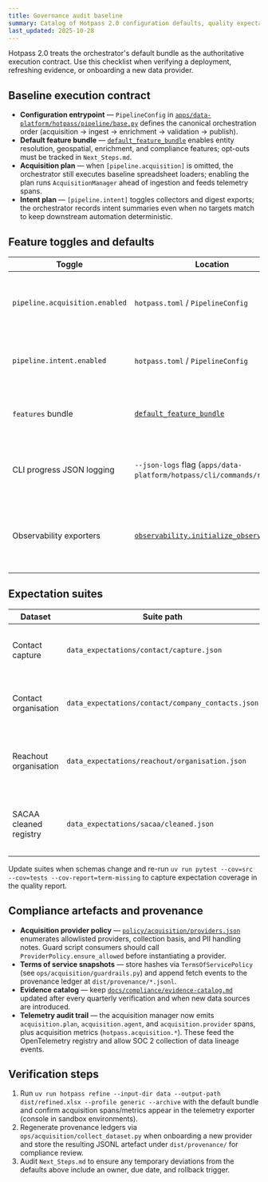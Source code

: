 ```yaml
---
title: Governance audit baseline
summary: Catalog of Hotpass 2.0 configuration defaults, quality expectations, feature toggles, and compliance artefacts.
last_updated: 2025-10-28
---
```


Hotpass 2.0 treats the orchestrator's default bundle as the authoritative execution contract. Use this
checklist when verifying a deployment, refreshing evidence, or onboarding a new data provider.

## Baseline execution contract

- **Configuration entrypoint** — `PipelineConfig` in [`apps/data-platform/hotpass/pipeline/base.py`](../../apps/data-platform/hotpass/pipeline/base.py)
  defines the canonical orchestration order (acquisition → ingest → enrichment → validation → publish).
- **Default feature bundle** — [`default_feature_bundle`](../../apps/data-platform/hotpass/pipeline/base.py) enables entity
  resolution, geospatial, enrichment, and compliance features; opt-outs must be tracked in `Next_Steps.md`.
- **Acquisition plan** — when `[pipeline.acquisition]` is omitted, the orchestrator still executes baseline
  spreadsheet loaders; enabling the plan runs `AcquisitionManager` ahead of ingestion and feeds telemetry spans.
- **Intent plan** — `[pipeline.intent]` toggles collectors and digest exports; the orchestrator records intent
  summaries even when no targets match to keep downstream automation deterministic.

## Feature toggles and defaults

| Toggle                         | Location                                                                       | Default                                                 | Notes                                                               |
| ------------------------------ | ------------------------------------------------------------------------------ | ------------------------------------------------------- | ------------------------------------------------------------------- |
| `pipeline.acquisition.enabled` | `hotpass.toml` / `PipelineConfig`                                              | `false`                                                 | Enable to run agent-based acquisition before spreadsheet ingestion. |
| `pipeline.intent.enabled`      | `hotpass.toml` / `PipelineConfig`                                              | `false`                                                 | Controls daily intent digests and SSOT enrichment columns.          |
| `features` bundle              | [`default_feature_bundle`](../../apps/data-platform/hotpass/pipeline/base.py)                 | `entity_resolution, geospatial, enrichment, compliance` | Adjust with care; document deviations in `Next_Steps.md`.           |
| CLI progress JSON logging      | `--json-logs` flag (`apps/data-platform/hotpass/cli/commands/run.py`)                         | `false`                                                 | Emits structured `pipeline.*` and `intent.digest` events.           |
| Observability exporters        | [`observability.initialize_observability`](../../apps/data-platform/hotpass/observability.py) | `console`                                               | Use environment variables or config to swap OTLP/OTLPg exporters.   |

## Expectation suites

| Dataset                | Suite path                                        | Purpose                                                    |
| ---------------------- | ------------------------------------------------- | ---------------------------------------------------------- |
| Contact capture        | `data_expectations/contact/capture.json`          | Structural validation for ingestion CSV/Excel inputs.      |
| Contact organisation   | `data_expectations/contact/company_contacts.json` | Ensures enriched contacts meet minimum field completeness. |
| Reachout organisation  | `data_expectations/reachout/organisation.json`    | Governs outbound-ready datasets published to partners.     |
| SACAA cleaned registry | `data_expectations/sacaa/cleaned.json`            | Validates registry cleanses before compliance export.      |

Update suites when schemas change and re-run `uv run pytest --cov=src --cov=tests --cov-report=term-missing`
to capture expectation coverage in the quality report.

## Compliance artefacts and provenance

- **Acquisition provider policy** — [`policy/acquisition/providers.json`](../../policy/acquisition/providers.json)
  enumerates allowlisted providers, collection basis, and PII handling notes. Guard script consumers should
  call `ProviderPolicy.ensure_allowed` before instantiating a provider.
- **Terms of service snapshots** — store hashes via `TermsOfServicePolicy` (see `ops/acquisition/guardrails.py`)
  and append fetch events to the provenance ledger at `dist/provenance/*.jsonl`.
- **Evidence catalog** — keep [`docs/compliance/evidence-catalog.md`](../compliance/evidence-catalog.md)
  updated after every quarterly verification and when new data sources are introduced.
- **Telemetry audit trail** — the acquisition manager now emits `acquisition.plan`, `acquisition.agent`, and
  `acquisition.provider` spans, plus acquisition metrics (`hotpass.acquisition.*`). These feed the OpenTelemetry
  registry and allow SOC 2 collection of data lineage events.

## Verification steps

1. Run `uv run hotpass refine --input-dir data --output-path dist/refined.xlsx --profile generic --archive` with the default bundle
   and confirm acquisition spans/metrics appear in the telemetry exporter (console in sandbox environments).
2. Regenerate provenance ledgers via `ops/acquisition/collect_dataset.py` when onboarding a new provider and
   store the resulting JSONL artefact under `dist/provenance/` for compliance review.
3. Audit `Next_Steps.md` to ensure any temporary deviations from the defaults above include an owner, due date,
   and rollback trigger.

